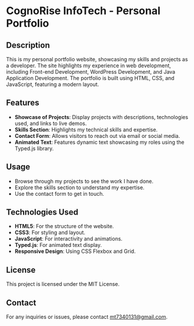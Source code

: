 
# CognoRise InfoTech - Personal Portfolio

## Description

This is my personal portfolio website, showcasing my skills and projects as a developer. The site highlights my experience in web development, including Front-end Development, WordPress Development, and Java Application Development. The portfolio is built using HTML, CSS, and JavaScript, featuring a modern layout.

## Features

- **Showcase of Projects**: Display projects with descriptions, technologies used, and links to live demos.
- **Skills Section**: Highlights my technical skills and expertise.
- **Contact Form**: Allows visitors to reach out via email or social media.
- **Animated Text**: Features dynamic text showcasing my roles using the Typed.js library.

## Usage

- Browse through my projects to see the work I have done.
- Explore the skills section to understand my expertise.
- Use the contact form to get in touch.

## Technologies Used

- **HTML5**: For the structure of the website.
- **CSS3**: For styling and layout.
- **JavaScript**: For interactivity and animations.
- **Typed.js**: For animated text display.
- **Responsive Design**: Using CSS Flexbox and Grid.

## License

This project is licensed under the MIT License.

## Contact

For any inquiries or issues, please contact [mt7340131@gmail.com](mailto:mt7340131@gmail.com).
